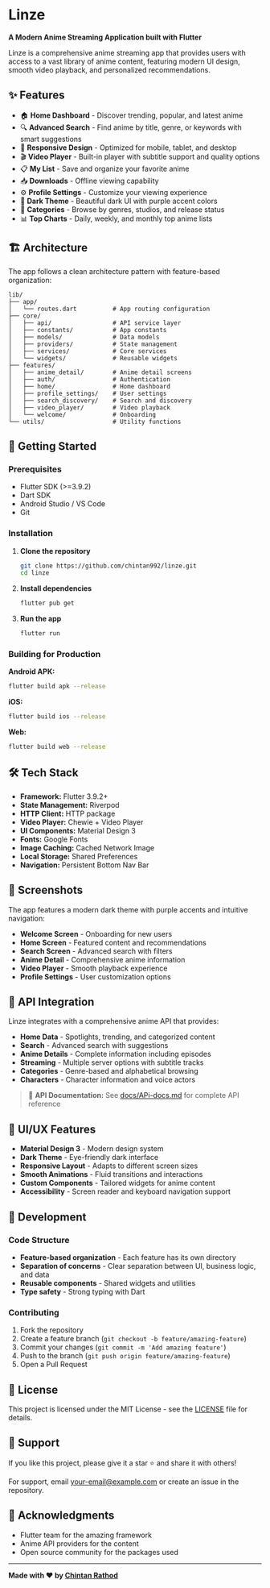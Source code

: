 # Linze

**A Modern Anime Streaming Application built with Flutter**

Linze is a comprehensive anime streaming app that provides users with access to a vast library of anime content, featuring modern UI design, smooth video playback, and personalized recommendations.

## ✨ Features

- 🏠 **Home Dashboard** - Discover trending, popular, and latest anime
- 🔍 **Advanced Search** - Find anime by title, genre, or keywords with smart suggestions
- 📱 **Responsive Design** - Optimized for mobile, tablet, and desktop
- 🎬 **Video Player** - Built-in player with subtitle support and quality options
- 📋 **My List** - Save and organize your favorite anime
- 📥 **Downloads** - Offline viewing capability
- ⚙️ **Profile Settings** - Customize your viewing experience
- 🌙 **Dark Theme** - Beautiful dark UI with purple accent colors
- 🎯 **Categories** - Browse by genres, studios, and release status
- 📊 **Top Charts** - Daily, weekly, and monthly top anime lists

## 🏗️ Architecture

The app follows a clean architecture pattern with feature-based organization:

```
lib/
├── app/
│   └── routes.dart          # App routing configuration
├── core/
│   ├── api/                 # API service layer
│   ├── constants/           # App constants
│   ├── models/              # Data models
│   ├── providers/           # State management
│   ├── services/            # Core services
│   └── widgets/             # Reusable widgets
├── features/
│   ├── anime_detail/        # Anime detail screens
│   ├── auth/                # Authentication
│   ├── home/                # Home dashboard
│   ├── profile_settings/    # User settings
│   ├── search_discovery/    # Search and discovery
│   ├── video_player/        # Video playback
│   └── welcome/             # Onboarding
└── utils/                   # Utility functions
```

## 🚀 Getting Started

### Prerequisites

- Flutter SDK (>=3.9.2)
- Dart SDK
- Android Studio / VS Code
- Git

### Installation

1. **Clone the repository**
   ```bash
   git clone https://github.com/chintan992/linze.git
   cd linze
   ```

2. **Install dependencies**
   ```bash
   flutter pub get
   ```

3. **Run the app**
   ```bash
   flutter run
   ```

### Building for Production

**Android APK:**
```bash
flutter build apk --release
```

**iOS:**
```bash
flutter build ios --release
```

**Web:**
```bash
flutter build web --release
```

## 🛠️ Tech Stack

- **Framework:** Flutter 3.9.2+
- **State Management:** Riverpod
- **HTTP Client:** HTTP package
- **Video Player:** Chewie + Video Player
- **UI Components:** Material Design 3
- **Fonts:** Google Fonts
- **Image Caching:** Cached Network Image
- **Local Storage:** Shared Preferences
- **Navigation:** Persistent Bottom Nav Bar

## 📱 Screenshots

The app features a modern dark theme with purple accents and intuitive navigation:

- **Welcome Screen** - Onboarding for new users
- **Home Screen** - Featured content and recommendations
- **Search Screen** - Advanced search with filters
- **Anime Detail** - Comprehensive anime information
- **Video Player** - Smooth playback experience
- **Profile Settings** - User customization options

## 🔌 API Integration

Linze integrates with a comprehensive anime API that provides:

- **Home Data** - Spotlights, trending, and categorized content
- **Search** - Advanced search with suggestions
- **Anime Details** - Complete information including episodes
- **Streaming** - Multiple server options with subtitle tracks
- **Categories** - Genre-based and alphabetical browsing
- **Characters** - Character information and voice actors

> 📖 **API Documentation:** See [docs/APi-docs.md](docs/APi-docs.md) for complete API reference

## 🎨 UI/UX Features

- **Material Design 3** - Modern design system
- **Dark Theme** - Eye-friendly dark interface
- **Responsive Layout** - Adapts to different screen sizes
- **Smooth Animations** - Fluid transitions and interactions
- **Custom Components** - Tailored widgets for anime content
- **Accessibility** - Screen reader and keyboard navigation support

## 🚀 Development

### Code Structure

- **Feature-based organization** - Each feature has its own directory
- **Separation of concerns** - Clear separation between UI, business logic, and data
- **Reusable components** - Shared widgets and utilities
- **Type safety** - Strong typing with Dart

### Contributing

1. Fork the repository
2. Create a feature branch (`git checkout -b feature/amazing-feature`)
3. Commit your changes (`git commit -m 'Add amazing feature'`)
4. Push to the branch (`git push origin feature/amazing-feature`)
5. Open a Pull Request

## 📄 License

This project is licensed under the MIT License - see the [LICENSE](LICENSE) file for details.

## 🤝 Support

If you like this project, please give it a star ⭐ and share it with others!

For support, email your-email@example.com or create an issue in the repository.

## 🙏 Acknowledgments

- Flutter team for the amazing framework
- Anime API providers for the content
- Open source community for the packages used

---

**Made with ❤️ by [Chintan Rathod](https://github.com/chintan992)**
